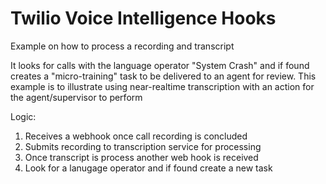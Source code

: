 # Twilio Voice Intelligence Hooks
Example on how to process a recording and transcript

It looks for calls with the language operator "System Crash" and if found creates a "micro-training" task to be delivered to an agent for review. This example is to illustrate using near-realtime transcription with an action for the agent/supervisor to perform

Logic:
1. Receives a webhook once call recording is concluded
2. Submits recording to transcription service for processing
3. Once transcript is process another web hook is received
4. Look for a lanugage operator and if found create a new task
